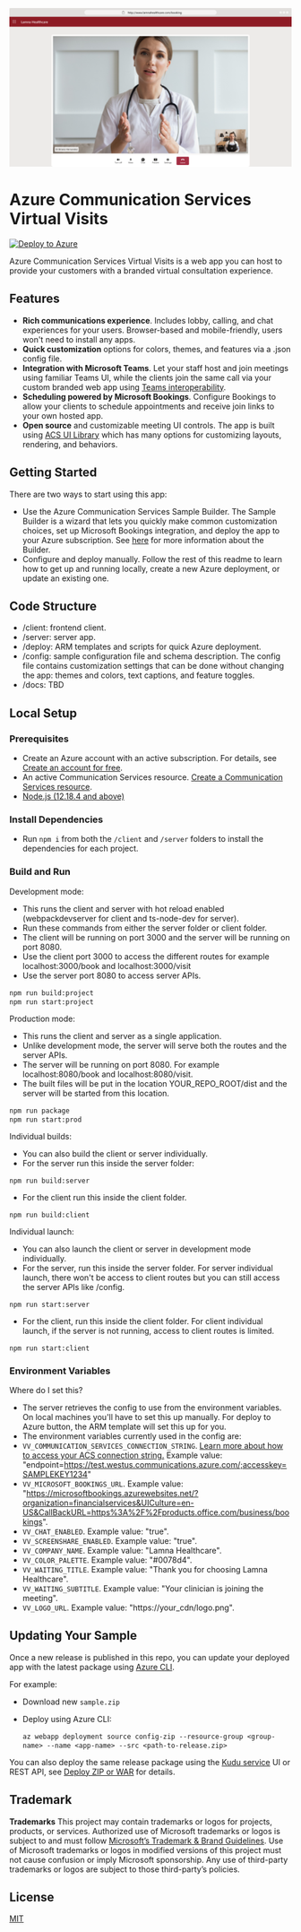 ![vv-banner.png](./docs/images/vv-call-desktop.png)

# Azure Communication Services Virtual Visits

[![Deploy to Azure](https://aka.ms/deploytoazurebutton)](https://portal.azure.com/#create/Microsoft.Template/uri/https%3A%2F%2Fvvartifactstoragedev.blob.core.windows.net%2Flatest%2Feditableazuredeploy.json)

Azure Communication Services Virtual Visits is a web app you can host to
provide your customers with a branded virtual consultation experience.

## Features

- **Rich communications experience**. Includes lobby, calling, and chat experiences for your users. Browser-based and
  mobile-friendly, users won't need to install any apps.
- **Quick customization** options for colors, themes, and features via a .json
  config file.
- **Integration with Microsoft Teams**. Let your staff host and join meetings using
  familiar Teams UI, while the clients join the same call via your custom
  branded web app using [Teams interoperability](https://docs.microsoft.com/azure/communication-services/concepts/teams-interop).
- **Scheduling powered by Microsoft Bookings**. Configure Bookings to allow your clients
  to schedule appointments and receive join links to your own hosted app.
- **Open source** and customizable meeting UI controls. The app is built using
  [ACS UI Library](https://azure.github.io/communication-ui-library/) which has
  many options for customizing layouts, rendering, and behaviors.

## Getting Started

There are two ways to start using this app:

- Use the Azure Communication Services Sample Builder. The Sample Builder
  is a wizard that lets you quickly make common customization choices, set up
  Microsoft Bookings integration, and deploy the app to your Azure
  subscription. See [here](https://aka.ms/virtual-visits) for more information about
  the Builder.
- Configure and deploy manually. Follow the rest of this readme to learn how
  to get up and running locally, create a new Azure deployment, or update an
  existing one.

## Code Structure

- /client: frontend client.
- /server: server app.
- /deploy: ARM templates and scripts for quick Azure deployment.
- /config: sample configuration file and schema description. The config file
  contains customization settings that can be done without changing the app:
  themes and colors, text captions, and feature toggles.
- /docs: TBD

## Local Setup

### Prerequisites

- Create an Azure account with an active subscription. For details, see
  [Create an account for free](https://azure.microsoft.com/free/).
- An active Communication Services resource. [Create a Communication Services resource](https://docs.microsoft.com/azure/communication-services/quickstarts/create-communication-resource).
- [Node.js (12.18.4 and above)](https://nodejs.org/en/download/)

### Install Dependencies

- Run `npm i` from both the `/client` and `/server` folders to install the dependencies for each project.

### Build and Run

Development mode:

- This runs the client and server with hot reload enabled (webpackdevserver for client and ts-node-dev for server).
- Run these commands from either the server folder or client folder.
- The client will be running on port 3000 and the server will be running on port 8080.
- Use the client port 3000 to access the different routes for example localhost:3000/book and localhost:3000/visit
- Use the server port 8080 to access server APIs.

```
npm run build:project
npm run start:project
```

Production mode:

- This runs the client and server as a single application.
- Unlike development mode, the server will serve both the routes and the server APIs.
- The server will be running on port 8080. For example localhost:8080/book and localhost:8080/visit.
- The built files will be put in the location YOUR_REPO_ROOT/dist and the server will be started from this location.

```
npm run package
npm run start:prod
```

Individual builds:

- You can also build the client or server individually.
- For the server run this inside the server folder:

```
npm run build:server
```

- For the client run this inside the client folder.

```
npm run build:client
```

Individual launch:

- You can also launch the client or server in development mode individually.
- For the server, run this inside the server folder. For server individual launch, there won't be access to client routes
  but you can still access the server APIs like /config.

```
npm run start:server
```

- For the client, run this inside the client folder. For client individual launch, if the server is not running, access to client routes is limited.

```
npm run start:client
```

### Environment Variables

Where do I set this?

- The server retrieves the config to use from the environment variables. On local machines you'll have to set this up
  manually. For deploy to Azure button, the ARM template will set this up for you.
- The environment variables currently used in the config are:
- `VV_COMMUNICATION_SERVICES_CONNECTION_STRING`. [Learn more about how to access your ACS connection string.](https://docs.microsoft.com/azure/communication-services/quickstarts/create-communication-resource?tabs=windows&pivots=platform-azp#access-your-connection-strings-and-service-endpoints) Example value: "endpoint=https://test.westus.communications.azure.com/;accesskey=SAMPLEKEY1234"
- `VV_MICROSOFT_BOOKINGS_URL`. Example value: "https://microsoftbookings.azurewebsites.net/?organization=financialservices&UICulture=en-US&CallBackURL=https%3A%2F%2Fproducts.office.com/business/bookings".
- `VV_CHAT_ENABLED`. Example value: "true".
- `VV_SCREENSHARE_ENABLED`. Example value: "true".
- `VV_COMPANY_NAME`. Example value: "Lamna Healthcare".
- `VV_COLOR_PALETTE`. Example value: "#0078d4".
- `VV_WAITING_TITLE`. Example value: "Thank you for choosing Lamna Healthcare".
- `VV_WAITING_SUBTITLE`. Example value: "Your clinician is joining the meeting".
- `VV_LOGO_URL`. Example value: "https://your_cdn/logo.png".

## Updating Your Sample

Once a new release is published in this repo, you can update your deployed app
with the latest package using [Azure CLI](https://docs.microsoft.com/cli/azure/webapp/deployment/source?view=azure-cli-latest#az_webapp_deployment_source_config_zip).

For example:

- Download new `sample.zip`
- Deploy using Azure CLI:

  ```shell
  az webapp deployment source config-zip --resource-group <group-name> --name <app-name> --src <path-to-release.zip>
  ```

You can also deploy the same release package using the [Kudu service](https://github.com/projectkudu/kudu/wiki)
UI or REST API, see [Deploy ZIP or WAR](https://docs.microsoft.com/azure/app-service/deploy-zip)
for details.

## Trademark

**Trademarks** This project may contain trademarks or logos for projects, products, or services. Authorized use of Microsoft trademarks or logos is subject to and must follow [Microsoft’s Trademark & Brand Guidelines](https://www.microsoft.com/legal/intellectualproperty/trademarks/usage/general). Use of Microsoft trademarks or logos in modified versions of this project must not cause confusion or imply Microsoft sponsorship. Any use of third-party trademarks or logos are subject to those third-party’s policies.

## License

[MIT](LICENSE.md)
